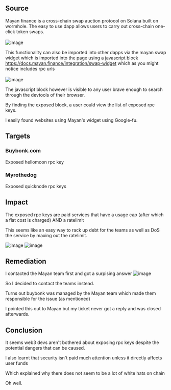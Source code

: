 ## Source
Mayan finance is a cross-chain swap auction protocol on Solana built on wormhole. The easy to use dapp allows users to carry out cross-chain one-click token swaps. \
\
![image](https://github.com/Soulrater/Sol_vulns/assets/159967673/6dfa9f6e-11e2-41f6-ad5e-c9455ffb38ba)

This functionality can also be imported into other dapps via the mayan swap widget which is imported into the page using a javascript block https://docs.mayan.finance/integration/swap-widget which as you might notice includes rpc urls\
\
![image](https://github.com/Soulrater/Sol_vulns/assets/159967673/93edee35-bc5f-4b23-acd2-1f906e41355a)

The javascript block however is visible to any user brave enough to search through the devtools of their browser.

By finding the exposed block, a user could view the list of exposed rpc keys. 

I easily found websites using Mayan's widget using Google-fu. 

## Targets
### Buybonk.com
Exposed hellomoon rpc key
### Myrothedog
Exposed quicknode rpc keys

## Impact
The exposed rpc keys are paid services that have a usage cap (after which a flat cost is charged) AND a ratelimit 

This seems like an easy way to rack up debt for the teams as well as DoS the service by maxing out the ratelimit.

![image](https://github.com/Soulrater/Sol_vulns/assets/159967673/4b87f838-2a7c-4ede-9af6-52ae93b588a0)
![image](https://github.com/Soulrater/Sol_vulns/assets/159967673/4efa1a8d-7c2d-42a0-b386-295609ffdefb)

## Remediation
I contacted the Mayan team first and got a surpising answer
![image](https://github.com/Soulrater/Sol_vulns/assets/159967673/2ec9d23c-e559-4977-921b-6ad8037fbb1b)

So I decided to contact the teams instead. 

Turns out buybonk was managed by the Mayan team which made them responsible for the issue (as mentioned)

I pointed this out to Mayan but my ticket never got a reply and was closed afterwards. 

## Conclusion
It seems web3 devs aren't bothered about exposing rpc keys despite the potential dangers that can be caused. 

I also learnt that security isn't paid much attention unless it directly affects user funds 

Which explained why there does not seem to be a lot of white hats on chain 

Oh well. 
